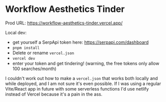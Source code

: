 # Workflow Aesthetics Tinder

Prod URL: https://workflow-aesthetics-tinder.vercel.app/

Local dev:

- get yourself a SerpApi token here: https://serpapi.com/dashboard
- `pnpm install`
- Delete or rename `vercel.json`
- `vercel dev`
- enter your token and get tindering! (warning, the free tokens only allow 100 searches/month)

I couldn't work out how to make a `vercel.json` that works both locally and while deployed, and I am not sure it's even possible. If I was using a regular Vite/React app in future with some serverless functions I'd use netlify instead of Vercel because it's a pain in the ass.
